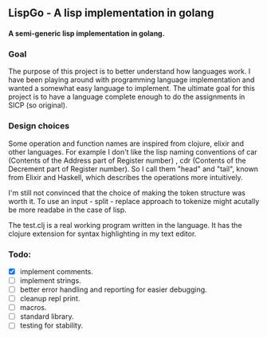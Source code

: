 ## LispGo - A lisp implementation in golang
#### A semi-generic lisp implementation in golang.

### Goal 

The purpose of this project is to better understand how languages work. I have been playing around with programming language
implementation and wanted a somewhat easy language to implement. The ultimate goal for this project is to have a language 
complete enough to do the assignments in SICP (so original). 

### Design choices

Some operation and function names are inspired from clojure, elixir and other languages. 
For example I don't like the lisp naming conventions of car (Contents of the Address part of Register number)
, cdr (Contents of the Decrement part of Register number). So I call them "head" and "tail", known from Elixir and Haskell, 
which describes the operations more intuitively. 

I'm still not convinced that the choice of making the token structure was worth it. To use an input - split - replace approach to tokenize might acutally be more readabe in the case of lisp. 

The test.clj is a real working program written in the language. It has the clojure extension for syntax highlighting in 
my text editor.


### Todo:
- [x] implement comments.
- [ ] implement strings.  
- [ ] better error handling and reporting for easier debugging.
- [ ] cleanup repl print. 
- [ ] macros.
- [ ] standard library. 
- [ ] testing for stability. 
